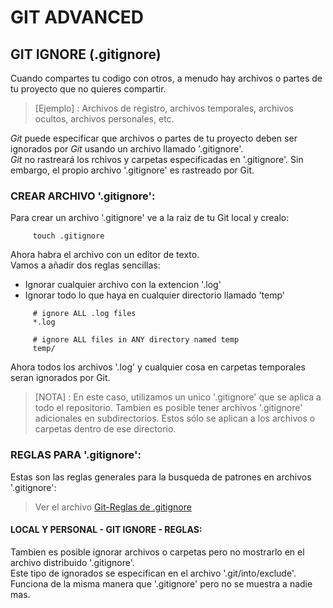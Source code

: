GIT ADVANCED
=====================
 ## GIT IGNORE (.gitignore)
  Cuando compartes tu codigo con otros, a menudo hay archivos o partes de tu proyecto que no quieres compartir.  

   > [Ejemplo] : Archivos de registro, archivos temporales, archivos ocultos, archivos personales, etc.  

  _Git_ puede especificar que archivos o partes de tu proyecto deben ser ignorados por _Git_ usando un archivo llamado '.gitignore'.  
  _Git_ no rastreará los rchivos y carpetas especificadas en '.gitignore'. Sin embargo, el propio archivo '.gitignore' es rastreado por Git.  

  ### CREAR ARCHIVO '.gitignore':  
   Para crear un archivo '.gitignore' ve a la raiz de tu Git local y crealo:  

   ~~~ bash:
   		touch .gitignore
   ~~~  

   Ahora habra el archivo con un editor de texto.  
   Vamos a añadir dos reglas sencillas:  
   - Ignorar cualquier archivo con la extencion '.log'
   - Ignorar todo lo que haya en cualquier directorio llamado 'temp'  

   ~~~ gitignore:
   		# ignore ALL .log files
   		*.log

   		# ignore ALL files in ANY directory named temp
   		temp/
   ~~~  

   Ahora todos los archivos '.log' y cualquier cosa en carpetas temporales seran ignorados por Git.  

   > [NOTA] : En este caso, utilizamos un unico '.gitignore' que se aplica a todo el repositorio. Tambien es posible tener archivos '.gitignore' adicionales en subdirectorios. Estos sólo se aplican a los archivos o carpetas dentro de ese directorio.  

  ### REGLAS PARA '.gitignore':  
   Estas son las reglas generales para la busqueda de patrones en archivos '.gitignore':  

   > Ver el archivo [Git-Reglas de .gitignore][Rules_gitignore]

  #### LOCAL Y PERSONAL - GIT IGNORE - REGLAS:
   Tambien es posible ignorar archivos o carpetas pero no mostrarlo en el archivo distribuido '.gitignore'.  
   Este tipo de ignorados se especifican en el archivo '.git/into/exclude'. Funciona de la misma manera que '.gitignore' pero no se muestra a nadie mas.  

[Rules_gitignore]:./Rules_gitignore.md
